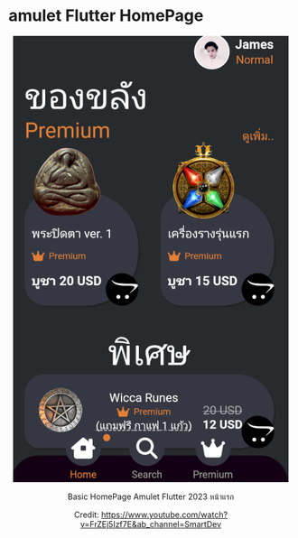 # amulet Flutter HomePage

<div align="center">

![](https://github.com/StrongTS/amulet/blob/main/Screenshot.png)

Basic HomePage Amulet Flutter 2023 หน้าแรก

Credit: https://www.youtube.com/watch?v=FrZEj5Izf7E&ab_channel=SmartDev
</div>
